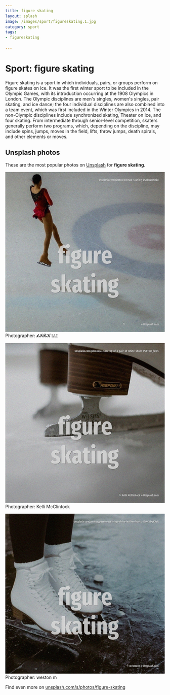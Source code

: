 ```yaml
---
title: figure skating
layout: splash
image: /images/sport/figureskating.1.jpg
category: sport
tags:
- figureskating

---
```

# Sport: figure skating

Figure skating is a sport in which individuals, pairs, or groups perform on figure skates on ice. It was the first winter sport to be included in the Olympic Games, with its introduction occurring  at the 1908 Olympics in London. The Olympic disciplines are men's singles, women's singles, pair skating, and ice dance; the four  individual disciplines are also combined into a team event, which was first included in the Winter  Olympics in 2014. The non-Olympic disciplines include synchronized skating, Theater on Ice, and four skating. From intermediate through senior-level competition, skaters generally perform two programs, which,  depending on the discipline, may include spins, jumps, moves in the field, lifts, throw jumps,  death spirals, and other elements or moves. 

 
## Unsplash photos
These are the most popular photos on [Unsplash](https://unsplash.com) for **figure skating**.
 
![figure skating](/images/sport/figureskating.1.jpg)
Photographer:  𝓴𝓘𝓡𝓚 𝕝𝔸𝕀
 
![figure skating](/images/sport/figureskating.2.jpg)
Photographer:  Kelli McClintock
 
![figure skating](/images/sport/figureskating.3.jpg)
Photographer:  weston m
 
Find even more on [unsplash.com/s/photos/figure-skating](https://unsplash.com/s/photos/figure-skating)
 
